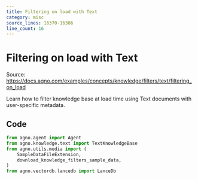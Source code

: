```yaml
---
title: Filtering on load with Text
category: misc
source_lines: 16370-16386
line_count: 16
---
```


# Filtering on load with Text
Source: https://docs.agno.com/examples/concepts/knowledge/filters/text/filtering_on_load

Learn how to filter knowledge base at load time using Text documents with user-specific metadata.

## Code

```python
from agno.agent import Agent
from agno.knowledge.text import TextKnowledgeBase
from agno.utils.media import (
    SampleDataFileExtension,
    download_knowledge_filters_sample_data,
)
from agno.vectordb.lancedb import LanceDb

